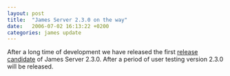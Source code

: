 ```yaml
---
layout: post
title:  "James Server 2.3.0 on the way"
date:   2006-07-02 16:13:22 +0200
categories: james update
---
```


After a long time of development we have released the first [release candidate][rc]
 of James Server 2.3.0. After a period of user testing version 2.3.0 will be released.

[rc]: http://downloads.apache.org/james/server/
